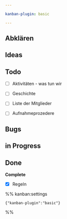 ```yaml
---

kanban-plugin: basic

---
```


## Abklären



## Ideas



## Todo

- [ ] Aktivitäten - was tun wir
- [ ] Geschichte
- [ ] Liste der Mitglieder
- [ ] Aufnahmeprozedere


## Bugs



## in Progress



## Done

**Complete**
- [x] Regeln




%% kanban:settings
```
{"kanban-plugin":"basic"}
```
%%